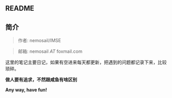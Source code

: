 ## README
## 简介

> 作者: nemosail/IMSE

> 邮箱: nemosail _AT_ foxmail.com

这里的笔记主要日记，如果有空进来每天都更新，把遇到的问题都记录下来，比较琐碎。

**做人要有追求，不然跟咸鱼有啥区别**

**Any way, have fun!**
